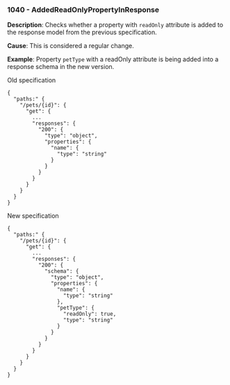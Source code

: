 ### 1040 - AddedReadOnlyPropertyInResponse

**Description**: Checks whether a property with `readOnly` attribute is added to the response model from the previous specification. 

**Cause**: This is considered a regular change.

**Example**: Property `petType` with a readOnly attribute is being added into a response schema in the new version.

Old specification
```json5
{
  "paths:" {
    "/pets/{id}": {
      "get": {
        ...
        "responses": {
          "200": {
            "type": "object",
            "properties": {
              "name": {
                "type": "string"
              }
            }
          }
        }
      }
    }
  }
}  
```

New specification
```json5
{
  "paths:" {
    "/pets/{id}": {
      "get": {
        ...
        "responses": {
          "200": {
            "schema": {
              "type": "object",
              "properties": {
                "name": {
                  "type": "string"
                },
                "petType": {
                  "readOnly": true,
                  "type": "string"
                }
              }
            }
          }
        }
      }
    }
  }
}
```
